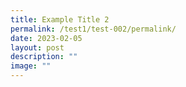 ```yaml
---
title: Example Title 2
permalink: /test1/test-002/permalink/
date: 2023-02-05
layout: post
description: ""
image: ""
---
```


